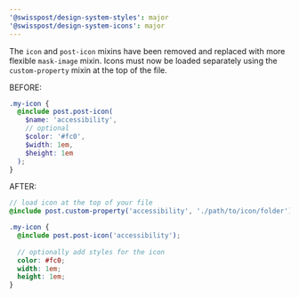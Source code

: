 ```yaml
---
'@swisspost/design-system-styles': major
'@swisspost/design-system-icons': major
---
```


The `icon` and `post-icon` mixins have been removed and replaced with more flexible `mask-image` mixin. Icons must now be loaded separately using the `custom-property` mixin at the top of the file.

BEFORE:
```scss
.my-icon {
  @include post.post-icon(
    $name: 'accessibility',
    // optional
    $color: '#fc0',
    $width: 1em,
    $height: 1em
  );
}
```

AFTER:
```scss
// load icon at the top of your file
@include post.custom-property('accessibility', './path/to/icon/folder');

.my-icon {
  @include post.post-icon('accessibility');
  
  // optionally add styles for the icon
  color: #fc0;
  width: 1em;
  height: 1em;
}
```
